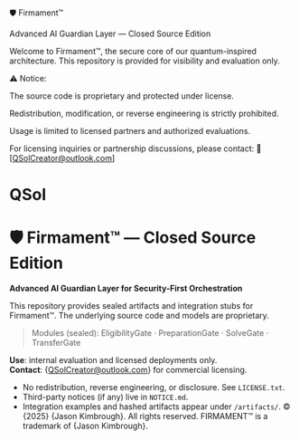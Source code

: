 
🛡️ Firmament™

Advanced AI Guardian Layer — Closed Source Edition

Welcome to Firmament™, the secure core of our quantum-inspired architecture.
This repository is provided for visibility and evaluation only.

⚠️ Notice:

The source code is proprietary and protected under license.

Redistribution, modification, or reverse engineering is strictly prohibited.

Usage is limited to licensed partners and authorized evaluations.

For licensing inquiries or partnership discussions, please contact:
📧 [QSolCreator@outlook.com]




# QSol

# 🛡️ Firmament™ — Closed Source Edition
**Advanced AI Guardian Layer for Security-First Orchestration**

This repository provides sealed artifacts and integration stubs for Firmament™.
The underlying source code and models are proprietary.

> Modules (sealed): EligibilityGate · PreparationGate · SolveGate · TransferGate

**Use**: internal evaluation and licensed deployments only.  
**Contact**: {QSolCreator@outlook.com} for commercial licensing.

- No redistribution, reverse engineering, or disclosure. See `LICENSE.txt`.
- Third-party notices (if any) live in `NOTICE.md`.
- Integration examples and hashed artifacts appear under `/artifacts/`.
© {2025} {Jason Kimbrough}. All rights reserved. FIRMAMENT™ is a trademark of {Jason Kimbrough}.
